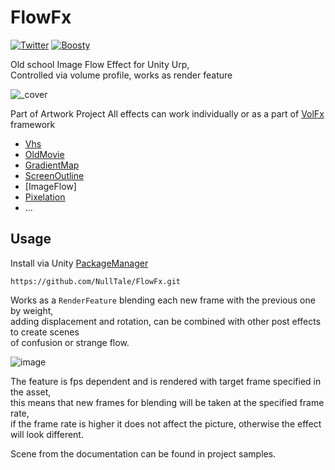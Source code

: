 # FlowFx

[![Twitter](https://img.shields.io/badge/Follow-Twitter?logo=twitter&color=white)](https://twitter.com/NullTale)
[![Boosty](https://img.shields.io/badge/Support-Boosty?logo=boosty&color=white)](https://boosty.to/nulltale)

Old school Image Flow Effect for Unity Urp, </br>
Controlled via volume profile, works as render feature

![_cover](https://github.com/NullTale/FlowFx/assets/1497430/99ddc6d9-e727-4f3f-8b36-9f3d8ec5aebd)

Part of Artwork Project
All effects can work individually or as a part of [VolFx](https://github.com/NullTale/VolFx) framework

* [Vhs](https://github.com/NullTale/VhsFx)
* [OldMovie](https://github.com/NullTale/OldMovieFx)
* [GradientMap](https://github.com/NullTale/GradientMapFilter)
* [ScreenOutline](https://github.com/NullTale/OutlineFilter)
* [ImageFlow]
* [Pixelation](https://github.com/NullTale/PixelationFx)
* ...

## Usage
Install via Unity [PackageManager](https://docs.unity3d.com/Manual/upm-ui-giturl.html)
```
https://github.com/NullTale/FlowFx.git
```

Works as a `RenderFeature` blending each new frame with the previous one by weight,</br>
adding displacement and rotation, can be combined with other post effects to create scenes</br>
of confusion or strange flow.</br>

![image](https://github.com/NullTale/FlowFx/assets/1497430/d88917d2-5ca0-492c-96f1-4db7a7fc0722)

The feature is fps dependent and is rendered with target frame specified in the asset,</br>
this means that new frames for blending will be taken at the specified frame rate,</br>
if the frame rate is higher it does not affect the picture, otherwise the effect will look different.

Scene  from the documentation can be found in project samples.
  
